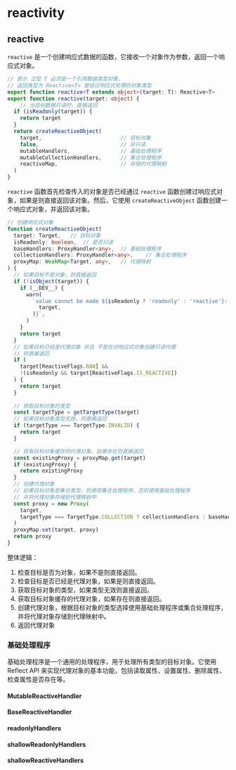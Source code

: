 # reactivity

## reactive

`reactive` 是一个创建响应式数据的函数，它接收一个对象作为参数，返回一个响应式对象。

```ts
// 表示 泛型 T 必须是一个引用数据类型对象，
// 返回类型为 Reactive<T> 是经过响应式处理的对象类型
export function reactive<T extends object>(target: T): Reactive<T>
export function reactive(target: object) {
    // 当目标数据只读时，直接返回
  if (isReadonly(target)) {
    return target
  }
  return createReactiveObject(
    target,                         // 目标对象 
    false,                          // 非只读     
    mutableHandlers,                // 基础处理程序
    mutableCollectionHandlers,      // 集合处理程序
    reactiveMap,                    // 存储的代理映射
  )
}
```

`reactive` 函数首先检查传入的对象是否已经通过 `reactive` 函数创建过响应式对象，如果是则直接返回该对象。然后，它使用 `createReactiveObject` 函数创建一个响应式对象，并返回该对象。

```ts
// 创建响应式对象
function createReactiveObject(
  target: Target,   // 目标对象
  isReadonly: boolean,  // 是否只读
  baseHandlers: ProxyHandler<any>,  // 基础处理程序
  collectionHandlers: ProxyHandler<any>,    // 集合处理程序
  proxyMap: WeakMap<Target, any>,   // 代理映射
) {
  // 如果目标不是对象，则直接返回
  if (!isObject(target)) {
    if (__DEV__) {
      warn(
        `value cannot be made ${isReadonly ? 'readonly' : 'reactive'}: ${String(
          target,
        )}`,
      )
    }
    return target
  }
  // 如果目标已经是代理对象 并且 不是在对响应式对象创建只读代理
  // 则直接返回
  if (
    target[ReactiveFlags.RAW] &&
    !(isReadonly && target[ReactiveFlags.IS_REACTIVE])
  ) {
    return target
  }
  
  // 获取目标对象的类型
  const targetType = getTargetType(target)
  // 如果目标对象类型无效，则直接返回
  if (targetType === TargetType.INVALID) {
    return target
  }

  // 获取目标对象缓存的代理对象，如果存在则直接返回
  const existingProxy = proxyMap.get(target)
  if (existingProxy) {
    return existingProxy
  }
  // 创建代理对象
  // 如果目标对象是集合类型，则使用集合处理程序，否则使用基础处理程序
  // 并将代理对象存储到代理映射中
  const proxy = new Proxy(
    target,
    targetType === TargetType.COLLECTION ? collectionHandlers : baseHandlers,
  )
  proxyMap.set(target, proxy)
  return proxy
}
```

整体逻辑：

1. 检查目标是否为对象，如果不是则直接返回。
2. 检查目标是否已经是代理对象，如果是则直接返回。
3. 获取目标对象的类型，如果类型无效则直接返回。
4. 获取目标对象缓存的代理对象，如果存在则直接返回。
5. 创建代理对象，根据目标对象的类型选择使用基础处理程序或集合处理程序，并将代理对象存储到代理映射中。
6. 返回代理对象

###  基础处理程序

基础处理程序是一个通用的处理程序，用于处理所有类型的目标对象。它使用 Reflect API 来实现代理对象的基本功能，包括读取属性、设置属性、删除属性、检查属性是否存在等。

#### MutableReactiveHandler




#### BaseReactiveHandler

#### readonlyHandlers

#### shallowReadonlyHandlers

#### shallowReactiveHandlers